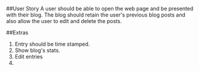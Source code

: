 ##User Story
A user should be able to open the web page and be presented with their blog.
The blog should retain the user's previous blog posts and also allow the user to edit and delete the posts.

##Extras
1. Entry should be time stamped.
2. Show blog's stats.
3. Edit entries
4. 
